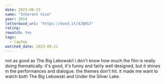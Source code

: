 ```yaml
---
date: 2023-08-23
name: "Inherent Vice"
year: 2014
letterboxd_uri: "https://boxd.it/4JQH5J"
rating: 
rewatch: Yes
tags:
  - laptop
watched_date: 2023-08-21
---
```


not as good as The Big Lebowski! i don't know how much the film is really doing thematically. it's good, it's funny and fairly well designed, but it shines in the performances and dialogue. the themes don't hit. it made me want to watch both The Big Lebowski and Under the Silver Lake.
